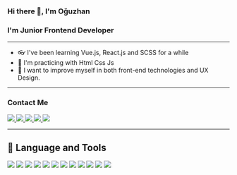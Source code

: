 ### Hi there 👋, I'm Oğuzhan
### I'm Junior Frontend Developer
<hr>

- 👓 I've been learning Vue.js, React.js and SCSS for a while
- 🏃 I'm practicing with Html Css Js
- 💪 I want to improve myself in both front-end technologies and UX Design.
<hr>

### Contact Me
<a href="https://twitter.com/ogzCode">
  <img src="https://img.shields.io/badge/Twitter-1DA1F2?style=for-the-badge&logo=twitter&logoColor=white"/>
</a>
<a href="linkedin.com/in/oğuzhan-güç-327633193">
  <img src="https://img.shields.io/badge/LinkedIn-0077B5?style=for-the-badge&logo=linkedin&logoColor=white"/>
</a>
<a href="https://codepen.io/ogzCode">
  <img src="https://img.shields.io/badge/Codepen-000000?style=for-the-badge&logo=codepen&logoColor=white"/>
</a>
<a href="https://www.youtube.com/channel/UC16gmo_SSr0i-kIcoNJVUfw">
  <img src="https://img.shields.io/badge/YouTube-%23FF0000.svg?style=for-the-badge&logo=YouTube&logoColor=white"/>
</a>
<a href="https://www.codechef.com/users/ogzcode">
  <img src="https://img.shields.io/badge/CodeChef-%23964B00.svg?style=for-the-badge&logo=CodeChef&logoColor=white"/>
</a>

<hr>
<h2>🧰 Language and Tools</h2>
<span><img src="https://img.shields.io/badge/html5-%23E34F26.svg?style=for-the-badge&logo=html5&logoColor=white"/></span>
<span><img src="https://img.shields.io/badge/css3-%231572B6.svg?style=for-the-badge&logo=css3&logoColor=white"></span>
<span><img src="https://img.shields.io/badge/javascript-%23323330.svg?style=for-the-badge&logo=javascript&logoColor=%23F7DF1E"/></span>
<span><img src="https://img.shields.io/badge/react-%2320232a.svg?style=for-the-badge&logo=react&logoColor=%2361DAFB"/></span>
<span><img src="https://img.shields.io/badge/tailwindcss-%2338B2AC.svg?style=for-the-badge&logo=tailwind-css&logoColor=white"/></span>
<span><img src="https://img.shields.io/badge/bootstrap-%23563D7C.svg?style=for-the-badge&logo=bootstrap&logoColor=white"/></span>
<span><img src="https://img.shields.io/badge/python-3670A0?style=for-the-badge&logo=python&logoColor=ffdd54)"/></span>
<span><img src="https://img.shields.io/badge/flask-%23000.svg?style=for-the-badge&logo=flask&logoColor=white"/></span>
<span><img src="https://img.shields.io/badge/jinja-white.svg?style=for-the-badge&logo=jinja&logoColor=black"/></span>
<span><img src="https://img.shields.io/badge/sqlite-%2307405e.svg?style=for-the-badge&logo=sqlite&logoColor=white"/></span>
<span><img src="https://img.shields.io/badge/postgres-%23316192.svg?style=for-the-badge&logo=postgresql&logoColor=white"/></span>
<span><img src="https://img.shields.io/badge/git-%23F05033.svg?style=for-the-badge&logo=git&logoColor=white"/></span>
